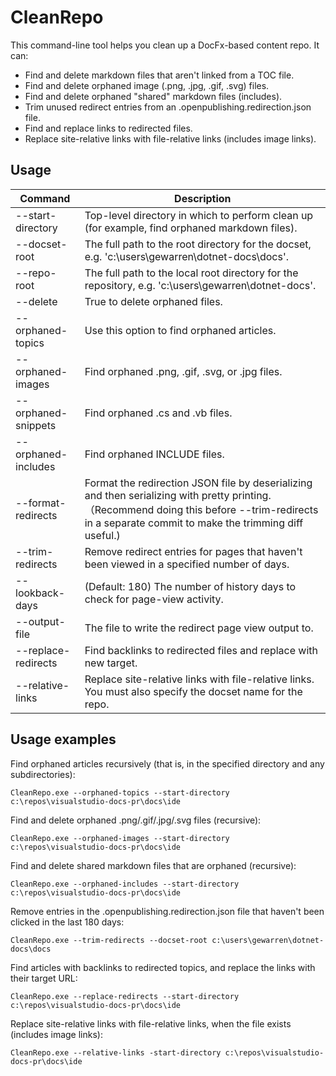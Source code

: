 # CleanRepo

This command-line tool helps you clean up a DocFx-based content repo. It can:

- Find and delete markdown files that aren't linked from a TOC file.
- Find and delete orphaned image (.png, .jpg, .gif, .svg) files.
- Find and delete orphaned "shared" markdown files (includes).
- Trim unused redirect entries from an .openpublishing.redirection.json file.
- Find and replace links to redirected files.
- Replace site-relative links with file-relative links (includes image links).

## Usage

| Command | Description |
| - | - |
| --start-directory | Top-level directory in which to perform clean up (for example, find orphaned markdown files). |
| --docset-root | The full path to the root directory for the docset, e.g. 'c:\users\gewarren\dotnet-docs\docs'. |
| --repo-root | The full path to the local root directory for the repository, e.g. 'c:\users\gewarren\dotnet-docs'. |
| --delete | True to delete orphaned files. |
| --orphaned-topics | Use this option to find orphaned articles. |
| --orphaned-images | Find orphaned .png, .gif, .svg, or .jpg files. |
| --orphaned-snippets | Find orphaned .cs and .vb files. |
| --orphaned-includes | Find orphaned INCLUDE files. |
| --format-redirects | Format the redirection JSON file by deserializing and then serializing with pretty printing. （Recommend doing this before --trim-redirects in a separate commit to make the trimming diff useful.) |
| --trim-redirects | Remove redirect entries for pages that haven't been viewed in a specified number of days. |
| --lookback-days | (Default: 180) The number of history days to check for page-view activity. |
| --output-file | The file to write the redirect page view output to. |
| --replace-redirects | Find backlinks to redirected files and replace with new target. |
| --relative-links | Replace site-relative links with file-relative links.  You must also specify the docset name for the repo. |

## Usage examples

Find orphaned articles recursively (that is, in the specified directory and any subdirectories):

```
CleanRepo.exe --orphaned-topics --start-directory c:\repos\visualstudio-docs-pr\docs\ide
```

Find and delete orphaned .png/.gif/.jpg/.svg files (recursive):

```
CleanRepo.exe --orphaned-images --start-directory c:\repos\visualstudio-docs-pr\docs\ide
```

Find and delete shared markdown files that are orphaned (recursive):

```
CleanRepo.exe --orphaned-includes --start-directory c:\repos\visualstudio-docs-pr\docs\ide
```

Remove entries in the .openpublishing.redirection.json file that haven't been clicked in the last 180 days:

```
CleanRepo.exe --trim-redirects --docset-root c:\users\gewarren\dotnet-docs\docs
```

Find articles with backlinks to redirected topics, and replace the links with their target URL:

```
CleanRepo.exe --replace-redirects --start-directory c:\repos\visualstudio-docs-pr\docs\ide
```

Replace site-relative links with file-relative links, when the file exists (includes image links):

```
CleanRepo.exe --relative-links -start-directory c:\repos\visualstudio-docs-pr\docs\ide
```
